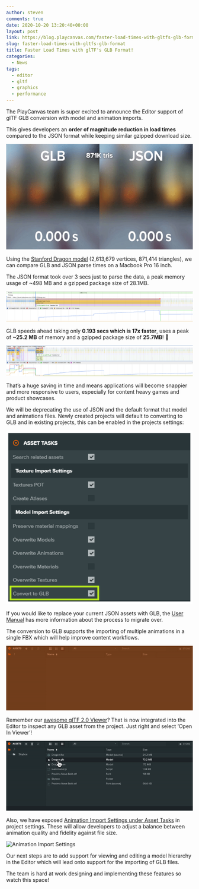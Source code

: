 ```yaml
---
author: steven
comments: true
date: 2020-10-20 13:20:40+00:00
layout: post
link: https://blog.playcanvas.com/faster-load-times-with-gltfs-glb-format/
slug: faster-load-times-with-gltfs-glb-format
title: Faster Load Times with glTF's GLB Format!
categories:
  - News
tags:
  - editor
  - gltf
  - graphics
  - performance
---
```


The PlayCanvas team is super excited to announce the Editor support of glTF GLB conversion with model and animation imports.

This gives developers an **order of magnitude reduction in load times** compared to the JSON format while keeping similar gzipped download size.

![JSON vs GLB](/assets/media/json-vs-glb.gif)

Using the [Stanford Dragon model](http://graphics.stanford.edu/data/3Dscanrep/) (2,613,679 vertices, 871,414 triangles), we can compare GLB and JSON parse times on a Macbook Pro 16 inch.

The JSON format took over 3 secs just to parse the data, a peak memory usage of ~498 MB and a gzipped package size of 28.1MB.

[![JSON Load Time](/assets/media/performance-json.png)](/assets/media/performance-json.png)

GLB speeds ahead taking only **0.193 secs which is 17x faster**, uses a peak of **~25.2 MB** of memory and a gzipped package size of **25.7MB**! 🚀

[![GLB Load Time](/assets/media/performance-glb.png)](/assets/media/performance-glb.png)

That’s a huge saving in time and means applications will become snappier and more responsive to users, especially for content heavy games and product showcases.

We will be deprecating the use of JSON and the default format that model and animations files. Newly created projects will default to converting to GLB and in existing projects, this can be enabled in the projects settings:

![Convert to GLB](/assets/media/editor-convert-to-glb.png)

If you would like to replace your current JSON assets with GLB, the [User Manual](https://developer.playcanvas.com/en/user-manual/assets/importing/) has more information about the process to migrate over.

The conversion to GLB supports the importing of multiple animations in a single FBX which will help improve content workflows.

![Import Multiple Animations](/assets/media/editor-import-multiple-animations.gif)

Remember our [awesome glTF 2.0 Viewer](https://blog.playcanvas.com/playcanvas-launches-gltf-2-0-viewer-tool/)? That is now integrated into the Editor to inspect any GLB asset from the project. Just right and select ‘Open In Viewer’!

![Open In Viewer](/assets/media/editor-open-in-viewer.gif)

Also, we have exposed [Animation Import Settings under Asset Tasks](https://developer.playcanvas.com/en/user-manual/assets/animation/) in project settings. These will allow developers to adjust a balance between animation quality and fidelity against file size.

![Animation Import Settings](https://developer.playcanvas.com/images/user-manual/assets/animation/animation-import-settings.png)

Our next steps are to add support for viewing and editing a model hierarchy in the Editor which will lead onto support for the importing of GLB files.

The team is hard at work designing and implementing these features so watch this space!
